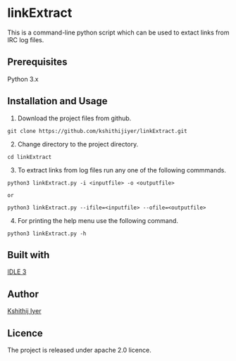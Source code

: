 # linkExtract
This is a command-line python script which can be used to extact links from IRC log files.

## Prerequisites
Python 3.x

## Installation and Usage
1. Download the project files from github.
```
git clone https://github.com/kshithijiyer/linkExtract.git
```
2. Change directory to the project directory. 
```
cd linkExtract
```
3. To extract links from log files run any one of the following commmands.
```
python3 linkExtract.py -i <inputfile> -o <outputfile>
```
    or 
```
python3 linkExtract.py --ifile=<inputfile> --ofile=<outputfile> 
```
4. For printing the help menu use the following command.
```
python3 linkExtract.py -h
```


## Built with 
[IDLE 3](https://www.python.org/downloads/)


## Author
[Kshithij Iyer](https://www.linkedin.com/in/kshithij-iyer/)

## Licence 
The project is released under apache 2.0 licence.
